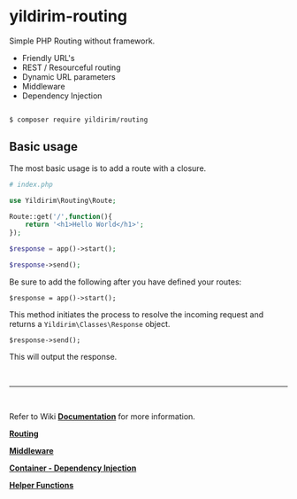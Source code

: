 # yildirim-routing

Simple PHP Routing without framework.

- Friendly URL's
- REST / Resourceful routing
- Dynamic URL parameters
- Middleware
- Dependency Injection

```

$ composer require yildirim/routing

```

## Basic usage

The most basic usage is to add a route with a closure.

```php
# index.php

use Yildirim\Routing\Route;

Route::get('/',function(){
    return '<h1>Hello World</h1>';
});

$response = app()->start();

$response->send();

```

Be sure to add the following after you have defined your routes:

`$response = app()->start();`

This method initiates the process to resolve the incoming request and returns a `Yildirim\Classes\Response` object.

`$response->send();`

This will output the response.

&nbsp;
___
&nbsp;

Refer to Wiki **[Documentation](https://github.com/NadK2/yildirim-routing/wiki)** for more information.

**[Routing](https://github.com/NadK2/yildirim-routing/wiki/1.-Routing)**

**[Middleware](https://github.com/NadK2/yildirim-routing/wiki/2.-Middleware)**

**[Container - Dependency Injection](https://github.com/NadK2/yildirim-routing/wiki/3.-Dependency-Injection)**

**[Helper Functions](https://github.com/NadK2/yildirim-routing/wiki/Helper-Functions)**
